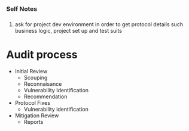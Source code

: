 ### Self Notes

###

1. ask for project dev environment in order to get protocol details such business logic, project set up and test suits

# Audit process

- Initial Review
  - Scouping
  - Reconnaisance
  - Vulnerability Identification
  - Recommendation
- Protocol Fixes
  - Vulnerability identification
- Mitigation Review
  - Reports
